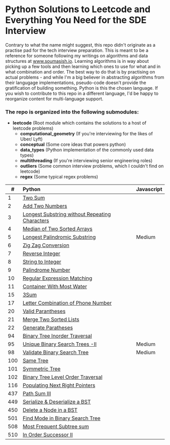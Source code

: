 # Python Solutions to Leetcode and Everything You Need for the SDE Interview

Contrary to what the name might suggest, this repo didn't originate as a practise pad for the tech interview preparation. This is meant to be a reference for someone following my writings on algorithms and data structures at www.soumasish.io.
Learning algorithms is in way about picking up a few tools and then learning which ones to use for what and in what combination and order. The best way to do that is by practising on actual problems - and while I'm a big believer in abstracting algorithms from their langugage implementations, pseudo-code doesn't provide the gratification of building something. Python is this the chosen language. If you wish to contribute to this repo in a different language, I'd be happy to reorganize content for multi-language support.

### The repo is organized into the following submodules:
- **leetcode** (Root module which contains the solutions to a host of leetcode problems)
    - **computational_geometry** (If you're interviewing for the likes of Uber/ Lyft)
    - **conceptual** (Some core ideas that powers python)
    - **data_types** (Python implementation of the commonly used data types)
    - **multithreading** (If you're interviewing senior engineering roles)
    - **outliers** (Some common interview problems, which I couldn't find on leetcode)
    - **regex** (Some typical regex problems)



| # | Python  | Javascript |
|---|:--------|:-----------|
| 1 | [Two Sum](https://github.com/soumasish/leetcode/blob/master/leetcode/two_sum.py) |   |
| 2 | [Add Two Numbers](https://github.com/soumasish/leetcode/blob/master/leetcode/add_two_numbers.py) |  |
| 3 | [Longest Substring without Repeating Characters](https://github.com/soumasish/leetcode/blob/master/leetcode/longest_substring_without_repeating_characters.py) |  |
| 4 | [Median of Two Sorted Arrays](https://github.com/soumasish/leetcode/blob/master/leetcode/median_of_two_sorted_arrays.py) |  |
| 5 | [Longest Palindromic Substring](https://github.com/soumasish/leetcode/blob/master/leetcode/longest_palindromic_substring.py) | Medium |
| 6 | [Zig Zag Conversion](https://github.com/soumasish/leetcode/blob/master/leetcode/zig_zag_conversion.py) | |
| 7 | [Reverse Integer](https://github.com/soumasish/leetcode/blob/master/leetcode/reverse_integer.py) | |
| 8 | [String to Integer](https://github.com/soumasish/leetcode/blob/master/leetcode/string_to_integer.py) | |
| 9 | [Palindrome Number](https://github.com/soumasish/leetcode/blob/master/leetcode/palindrome_number.py) | |
| 10 | [Regular Expression Matching](https://github.com/soumasish/leetcode/blob/master/leetcode/regular_expression_matching.py) | |
| 11 | [Container With Most Water](https://github.com/soumasish/leetcode/blob/master/leetcode/container_with_most_water.py) | |
| 15 | [3Sum](https://github.com/soumasish/leetcode/blob/master/leetcode/3sum.py) | |
| 17 | [Letter Combination of Phone Number](https://github.com/soumasish/leetcode/blob/master/leetcode/letter_combinations_of_a_phone_number.py) | |
| 20 | [Valid Parantheses](https://github.com/soumasish/leetcode/blob/master/leetcode/valid_parantheses.py) | |
| 21 | [Merge Two Sorted Lists](https://github.com/soumasish/leetcode/blob/master/leetcode/merge_two_sorted_lists.py) | |
| 22 | [Generate Paratheses](https://github.com/soumasish/leetcode/blob/master/leetcode/generate_parantheses.py) | |
| 94 | [Binary Tree Inorder Traversal](https://github.com/soumasish/leetcode/blob/master/leetcode/binary_tree_inorder_traversal.py) | |
| 95 | [Unique Binary Search Trees -II](https://github.com/soumasish/leetcode/blob/master/leetcode/unique_binary_search_trees_ii.py) | Medium |
| 98 | [Validate Binary Search Tree](https://github.com/soumasish/leetcode/blob/master/leetcode/validate_binary_search_tree.py) | Medium |
| 100 | [Same Tree](https://github.com/soumasish/leetcode/blob/master/leetcode/same_tree.py) | |
| 101 | [Symmetric Tree](https://github.com/soumasish/leetcode/blob/master/leetcode/symmetric_tree.py)| |
| 102 | [Binary Tree Level Order Traversal](https://github.com/soumasish/leetcode/blob/master/leetcode/binary_tree_level_order_traversal.py) | |
| 116 | [Populating Next Right Pointers](https://github.com/soumasish/leetcode/blob/master/leetcode/populating_next_right_pointers_in_each_node.py) | |
| 437 | [Path Sum III](https://github.com/soumasish/leetcode/blob/master/leetcode/path_sum_iii.py) | |
| 449 | [Serialize & Deserialize a BST](https://github.com/soumasish/leetcode/blob/master/leetcode/serailize_and_deserialize_bst.py) | |
| 450 | [Delete a Node in a BST](https://github.com/soumasish/leetcode/blob/master/leetcode/delete_node_in_binary_search_tree.py) | |
| 501 | [Find Mode in Binary Search Tree](https://github.com/soumasish/leetcode/blob/master/leetcode/find_mode_in_binary_search_tree.py) | |
| 508 | [Most Frequent Subtree sum](https://github.com/soumasish/leetcode/blob/master/leetcode/most_frequent_subtree_sum.py) | |
| 510 | [In Order Successor II](https://github.com/soumasish/leetcode/blob/master/leetcode/inorder_successor_ii) | |

